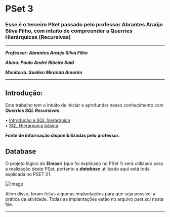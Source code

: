 # PSet 3
### Esse é o terceiro PSet passado pelo professor Abrantes Araújo Silva Filho, com intuito de compreender a Querries Hierárquicas (Recursivas)

---
***Professor: Abrantes Araujo Silva Filho***

***Aluno: Paulo André Ribeiro Said***

***Monitoria: Suellen Miranda Amorim***

---

## Introdução:
 
Este trabalho tem o intuito de iniciar e aprofundar nosso conhecimento com ***Querries SQL Recursivas***.

• [Introdução a SQL hierárquica](https://blog.sqlauthority.com/2012/04/24/sql-server-introduction-to-hierarchical-query-using-a-recursive-cte-a-primer/)  
• [SQL Hierárquica básica](https://www.sqlservertutorial.net/sql-server-basics/sql-server-recursive-cte)

**Fonte de informação disponibilizadas pelo professor.**

## Database

O projeto lógico do **Elmasri** (que foi explicado no PSet 1) será utilizado para a realização deste PSet, portanto a ***database*** utilizada aqui está toda explicada no PSET 01.

![image](https://user-images.githubusercontent.com/103071726/164996413-9ba8b2d7-d05b-4763-8ffa-173a451386b8.png)

Além disso, foram feitas algumas implantações para que seja possível a prática da atividade. Todas as implantações estão no arquivo pset.sql nesta file.

---
